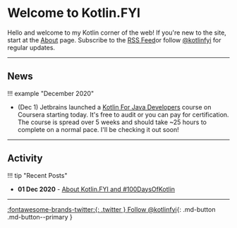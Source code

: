 # Welcome to Kotlin.FYI

Hello and welcome to my Kotlin corner of the web! If you're new to the site, start at the [About](home/about) page. Subscribe to the [RSS Feed](feed_rss_created.xml)or follow [@kotlinfyi](https://twitter.com/kotlinfyi) for regular updates.

---

## News

!!! example "December 2020"

 * (Dec 1) Jetbrains launched a [Kotlin For Java Developers](https://www.coursera.org/learn/kotlin-for-java-developers) course on Coursera starting today. It's free to audit or you can pay for certification. The course is spread over 5 weeks and should take ~25 hours to complete on a normal pace. I'll be checking it out soon!

---

## Activity


!!! tip "Recent Posts"

 * **01 Dec 2020** - [About Kotlin.FYI and #100DaysOfKotlin](home/about)



---

[:fontawesome-brands-twitter:{: .twitter } Follow @kotlinfyi](https://twitter.com/kotlinfyi){: .md-button .md-button--primary }